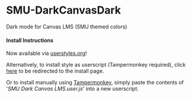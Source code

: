 # SMU-DarkCanvasDark

Dark mode for Canvas LMS (SMU themed colors)

#### Install Instructions

Now available via [userstyles.org](https://userstyles.org/styles/231203/smu-dark-canvas-lms)!

Alternatively, to install style as userscript (Tampermonkey required),
click [here](https://userstyles.org/styles/userjs/231203/smu-dark-canvas-lms.user.js)
to be redirected to the install page.

Or to install manually using [Tampermonkey](https://tampermonkey.net), simply paste the contents of
'_SMU Dark Canvas LMS.user.js_' into a new userscript. 
